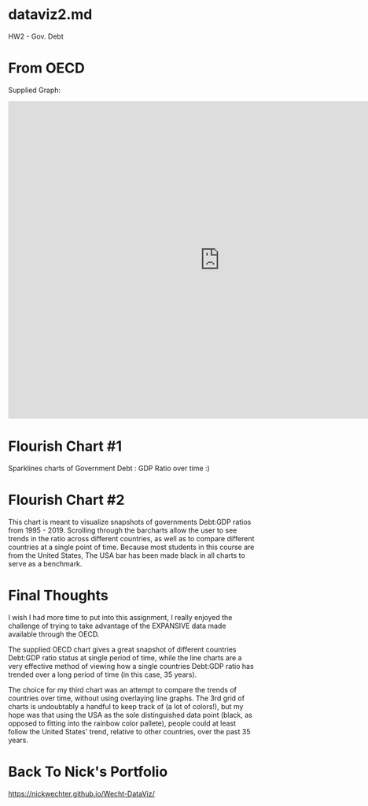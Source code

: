 # dataviz2.md
HW2 - Gov. Debt 

# From OECD
Supplied Graph:
<iframe src="https://data.oecd.org/chart/69GY" width="860" height="645" style="border: 0" mozallowfullscreen="true" webkitallowfullscreen="true" allowfullscreen="true"><a href="https://data.oecd.org/chart/69GY" target="_blank">OECD Chart: General government debt, Total, % of GDP, Annual, 2016</a></iframe>

# Flourish Chart #1

Sparklines charts of Government Debt : GDP Ratio over time :)
<div class="flourish-embed flourish-chart" data-src="visualisation/4283954"><script src="https://public.flourish.studio/resources/embed.js"></script></div>

# Flourish Chart #2

This chart is meant to visualize snapshots of governments Debt:GDP ratios from 1995 - 2019. Scrolling through the barcharts allow the user to see trends in the ratio across different countries, as well as to compare different countries at a single point of time. Because most students in this course are from the United States, The USA bar has been made black in all charts to serve as a benchmark. 

<div class="flourish-embed flourish-chart" data-src="visualisation/4284228"><script src="https://public.flourish.studio/resources/embed.js"></script></div>

# Final Thoughts

I wish I had more time to put into this assignment, I really enjoyed the challenge of trying to take advantage of the EXPANSIVE data made available through the OECD.

The supplied OECD chart gives a great snapshot of different countries Debt:GDP ratio status at single period of time, while the line charts are a very effective method of viewing how a single countries Debt:GDP ratio has trended over a long period of time (in this case, 35 years).

The choice for my third chart was an attempt to compare the trends of countries over time, without using overlaying  line graphs. The 3rd grid of charts is undoubtably a handful to keep track of (a lot of colors!), but my hope was that using the USA as the sole distinguished data point (black, as opposed to fitting into the rainbow color pallete), people could at least follow the United States' trend, relative to other countries, over the past 35 years. 



# Back To Nick's Portfolio
https://nickwechter.github.io/Wecht-DataViz/

